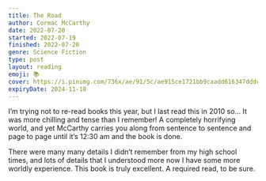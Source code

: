 ```yaml
---
title: The Road
author: Cormac McCarthy
date: 2022-07-20
started: 2022-07-19
finished: 2022-07-20
genre: Science Fiction
type: post
layout: reading
emoji: 📚
cover: https://i.pinimg.com/736x/ae/91/5c/ae915ce1721bb9caadd616347dddc2fa.jpg
expiryDate: 2024-11-10
---
```


I’m trying not to re-read books this year, but I last read this in 2010 so... It was more chilling and tense than I remember! A completely horrifying world, and yet McCarthy carries you along from sentence to sentence and page to page until it’s 12:30 am and the book is done.

There were many many details I didn’t remember from my high school times, and lots of details that I understood more now I have some more worldly experience. This book is truly excellent. A required read, to be sure.